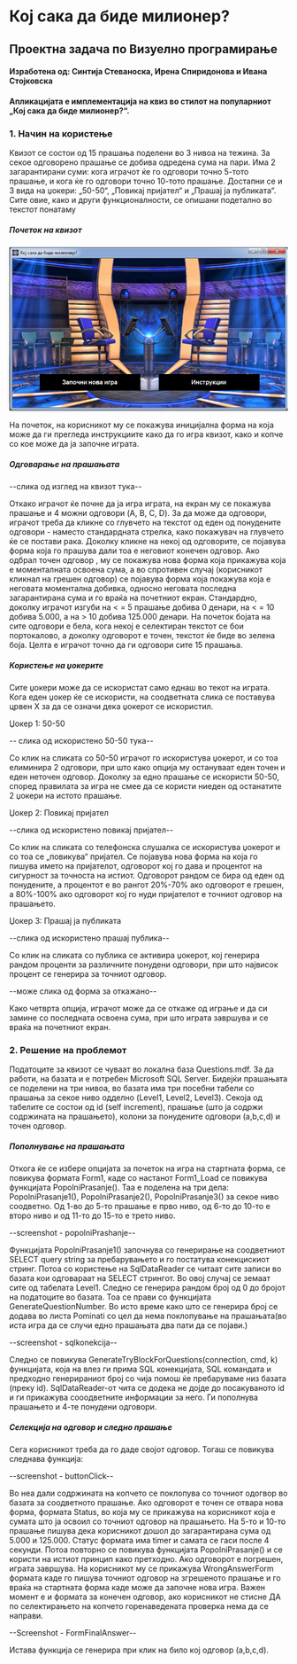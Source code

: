 # Кој сака да биде милионер?
## Проектна задача по Визуелно програмирање

#### Изработена од: Синтија Стеваноска, Ирена Спиридонова и Ивана Стојковска
#### Апликацијата е имплементација на квиз во стилот на популарниот „Кој сака да биде милионер?“.
### 1. Начин на користење
Квизот се состои од 15 прашања поделени во 3 нивоа на тежина. За секое одговорено прашање се добива одредена сума на пари.
Има 2 загарантирани суми: кога играчот ќе го одговори точно 5-тото прашање, и кога ќе го одговори точно 10-тото прашање.
Достапни се и 3 вида на џокери: „50-50“, „Повикај пријател“ и „Прашај ја публиката“. 
Сите овие, како и други функционалности, се опишани подетално во текстот понатаму

##### Почеток на квизот

<img src="Screenshots/startForm.PNG" />

На почеток, на корисникот му се покажува иницијална форма на која може да ги прегледа инструкциите како да го игра квизот, како и копче
со кое може да ја започне играта.

##### Одговарање на прашањата

--слика од изглед на квизот тука--

Откако играчот ќе почне да ја игра играта, на екран му се покажува прашање и 4 можни одговори (A, B, C, D). 
За да може да одговори, играчот треба да кликне со глувчето на текстот од еден од понудените одговори - наместо стандардната стрелка, 
како покажувач на глувчето ќе се постави рака.
Доколку кликне на некој од одговорите, се појавува форма која го прашува дали тоа е неговиот конечен одговор. Ако одбрал точен одговор
, му се покажува нова форма која прикажува која е моменталната освоена сума, а во спротивен случај (корисникот кликнал на грешен одговор) се појавува форма која покажува која е неговата моментална добивка, односно неговата последна загарантирана сума
и го враќа на почетниот екран.
Стандардно, доколку играчот изгуби на < = 5 прашање добива 0 денари, на < = 10 добива 5.000, а на > 10 добива 125.000 денари.
На почеток бојата на сите одговори е бела, кога некој е селектиран текстот се бои портокалово, а доколку 
одговорот е точен, текстот ќе биде во зелена боја.
Целта е играчот точно да ги одговори сите 15 прашања.

##### Користење на џокерите
Сите џокери може да се искористат само еднаш во текот на играта.
Кога еден џокер ќе се искористи, на соодветната слика се поставува црвен X за да се означи дека џокерот се искористил.


Џокер 1: 50-50

-- слика од искористено 50-50 тука--

Со клик на сликата со 50-50 играчот го искористува џокерот, и со тоа елиминира 2 одговори, при што како опција му
остануваат еден точен и еден неточен одговор. Доколку за едно прашање се искористи 50-50, според правилата за игра
не смее да се користи ниеден од останатите 2 џокери на истото прашање. 


Џокер 2: Повикај пријател

--слика од искористено повикај пријател--

Со клик на сликата со телефонска слушалка се искористува џокерот и со тоа се „повикува“ пријател. Се појавува нова форма
на која го пишува името на пријателот, одговорот кој го дава и процентот на сигурност за точноста на истиот. 
Одговорот рандом се бира од еден од понудените, а процентот е во рангот 20%-70% ако одговорот е грешен, а 80%-100% 
ако одговорот кој го нуди пријателот е точниот одговор на прашањето.


Џокер 3: Прашај ја публиката

--слика од искористено прашај публика--

Со клик на сликата со публика се активира џокерот, кој генерира рандом проценти за различните понудени одговори, при што
највисок процент се генерира за точниот одговор.

--може слика од форма за откажано--

Како четврта опција, играчот може да се откаже од играње и да си замине со последната освоена сума, при што играта
завршува и се враќа на почетниот екран.

### 2. Решение на проблемот

Податоците за квизот се чуваат во локална база Questions.mdf. За да работи, на базата и е потребен Microsoft SQL Server. Бидејќи прашањата се поделени на три нивоа, во базата има три посебни табели со прашања за секое ниво одделно (Level1, Level2, Level3). Секоја од табелите се состои од id (self increment), прашање (штo ја содржи содржината на прашањето), колони за понудените одговори (a,b,c,d) и точен одговор.

##### Пoполнување на прашањата

Oткога ќе се избере опцијата за почеток на игра на стартната форма, се повикува формата Form1, каде со настанот Form1_Load се повикува функцијата PopolniPrasanje(). Таа е поделена на три дела: PopolniPrasanje1(), PopolniPrasanje2(), PopolniPrasanje3() за секое ниво соодветно. Од 1-во до 5-то прашање е прво ниво, од 6-то до 10-то е второ ниво и од 11-то до 15-то е трето ниво. 

--screenshot - popolniPrashanje--

Функцијата PopolniPrasanje1() започнува со генерирање на соодветниот SELECT query string за пребарувањето и го постатува конекцискиот стринг. Потоа со користење на SqlDataReader се читаат сите записи во базата кои одговараат на SELECT стрингот. Во овој случај се земаат сите од табелата Level1. Следно се генерира рандом број од 0 до бројот на податоците во базата. Тоа се прави со функцијата GenerateQuestionNumber. Во исто време како што се генерира број се додава во листа Pominati со цел да нема поклопување на прашањата(во иста игра да се случи едно прашањата два пати да се појави.)

--screenshot - sqlkonekcija--

Следно се повикува GenerateTryBlockForQuestions(connection, cmd, k) функцијата, која на влез ги прима SQL конекцијата, SQL командата и предходно генерираниот број со чија помош ќе пребаруваме низ базата (преку id). SqlDataReader-от чита се додека не дојде до посакуваното id и ги прикажува сооодветните информации за него. Ги пополнува прашањето и 4-те 
понудени одговори. 

##### Селекција на одговор и следно прашање

Сега корисникот треба да го даде својот одговор. Тогаш се повикува следнава функција:

--screenshot - buttonClick--

Во неа дали содржината на копчето се поклопува со точниот одогвор во базата за соодветното прашање. Ако одговорот е точен се отвара нова форма, формата Status, во која му се прикажува на корисникот која е сумата што ја освоил со точниот одговор на прашањето. На 5-то и 10-то прашање пишува дека корисникот дошол до загарантирана сума од 5.000 и 125.000. Статус формата има timer и самата се гаси после 4 секунди. Потоа повторно се повикува функцијата PopolniPrasanje() и се користи на истиот принцип како претходно. 
Ако одговорот е погрешен, играта завршува. На корисникот му се прикажува WrongAnswerForm формата каде го пишува точниот одговор на згрешеното прашање и го враќа на стартната форма каде може да започне нова игра.
Важен момент е и формата за конечен одговор, ако корисникот не стисне ДА по селектирањето на копчето горенаведената проверка нема да се направи. 

--Ѕcreenshot - FormFinalAnswer--	

Истава функција се генерира при клик на било кој одговор (a,b,c,d).







